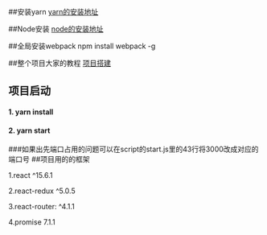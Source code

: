 ##安装yarn
[yarn的安装地址](https://yarn.bootcss.com/docs/install.html#windows-tab)


##Node安装
[node的安装地址](http://www.runoob.com/nodejs/nodejs-install-setup.html)


##全局安装webpack
npm install webpack -g


##整个项目大家的教程
[项目搭建](http://www.cnblogs.com/xiwang/p/6048950.html)


## 项目启动

#### 1. yarn install



#### 2. yarn start

###如果出先端口占用的问题可以在script的start.js里的43行将3000改成对应的端口号
##项目用的的框架

1.react ^15.6.1

2.react-redux ^5.0.5

3.react-router: ^4.1.1

4.promise 7.1.1
